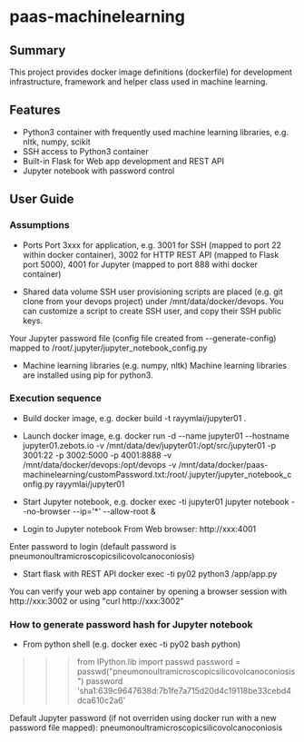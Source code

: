 # paas-machinelearning

## Summary
This project provides docker image definitions (dockerfile) for development infrastructure, framework and helper class used in  machine learning.

## Features
* Python3 container with frequently used machine learning libraries, e.g. nltk, numpy, scikit
* SSH access to Python3 container
* Built-in Flask for Web app development and REST API
* Jupyter notebook with password control

## User Guide
### Assumptions
* Ports
Port 3xxx for application, e.g. 3001 for SSH (mapped to port 22 within docker container), 3002 for HTTP REST API (mapped to Flask port 5000), 4001 for Jupyter (mapped to port 888 withi docker container)

* Shared data volume
SSH user provisioning scripts are placed (e.g. git clone from your devops project)  under /mnt/data/docker/devops. You can customize a script to create SSH user, and copy their SSH public keys.

Your Jupyter password file (config file created from --generate-config) mapped to /root/.jupyter/jupyter_notebook_config.py

* Machine learning libraries (e.g. numpy, nltk)
Machine learning libraries are installed using pip for python3.

### Execution sequence
* Build docker image, e.g.
docker build -t rayymlai/jupyter01 .

* Launch docker image, e.g.
docker run -d --name jupyter01 --hostname jupyter01.zebots.io  -v /mnt/data/dev/jupyter01:/opt/src/jupyter01 -p 3001:22 -p 3002:5000 -p 4001:8888 -v /mnt/data/docker/devops:/opt/devops -v /mnt/data/docker/paas-machinelearning/customPassword.txt:/root/.jupyter/jupyter_notebook_config.py rayymlai/jupyter01

* Start Jupyter notebook, e.g.
docker exec -ti jupyter01 jupyter notebook --no-browser --ip='*' --allow-root &

* Login to Jupyter notebook
From Web browser:
http://xxx:4001

Enter password to login (default password is pneumonoultramicroscopicsilicovolcanoconiosis)

* Start flask with REST API
docker exec -ti py02 python3 /app/app.py

You can verify your web app container by opening a browser session with http://xxx:3002 or using "curl http://xxx:3002"

### How to generate password hash for Jupyter notebook
* From python shell (e.g. docker exec -ti py02 bash python)
>>> from IPython.lib import passwd
>>> password = passwd("pneumonoultramicroscopicsilicovolcanoconiosis")
>>> password
'sha1:639c9647638d:7b1fe7a715d20d4c19118be33cebd4dca610c2a6'

Default Jupyter password (if not overriden using docker run with a new password file mapped): pneumonoultramicroscopicsilicovolcanoconiosis


